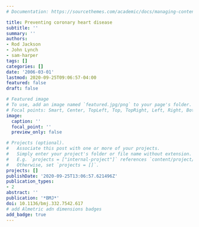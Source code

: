 ```yaml
---
# Documentation: https://sourcethemes.com/academic/docs/managing-content/

title: Preventing coronary heart disease
subtitle: ''
summary: ''
authors:
- Rod Jackson
- John Lynch
- sam-harper
tags: []
categories: []
date: '2006-03-01'
lastmod: 2020-09-25T09:06:57-04:00
featured: false
draft: false

# Featured image
# To use, add an image named `featured.jpg/png` to your page's folder.
# Focal points: Smart, Center, TopLeft, Top, TopRight, Left, Right, BottomLeft, Bottom, BottomRight.
image:
  caption: ''
  focal_point: ''
  preview_only: false

# Projects (optional).
#   Associate this post with one or more of your projects.
#   Simply enter your project's folder or file name without extension.
#   E.g. `projects = ["internal-project"]` references `content/project/deep-learning/index.md`.
#   Otherwise, set `projects = []`.
projects: []
publishDate: '2020-09-25T13:06:57.621496Z'
publication_types:
- 2
abstract: ''
publication: '*BMJ*'
doi: 10.1136/bmj.332.7542.617
# add Almetric adn dimensions badges
add_badge: true
---
```


